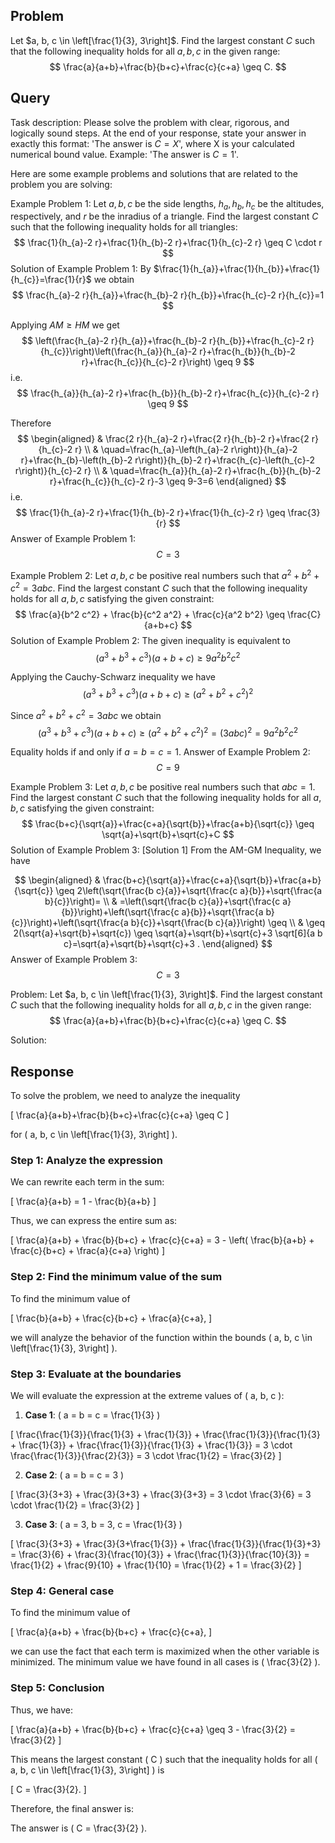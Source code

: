 ## Problem

Let $a, b, c \in \left[\frac{1}{3}, 3\right]$. Find the largest constant $C$ such that the following inequality holds for all $a, b, c$ in the given range:
$$
\frac{a}{a+b}+\frac{b}{b+c}+\frac{c}{c+a} \geq C.
$$

## Query

Task description: Please solve the problem with clear, rigorous, and logically sound steps. At the end of your response, state your answer in exactly this format: 'The answer is $C=X$', where X is your calculated numerical bound value. Example: 'The answer is $C=1$'.

Here are some example problems and solutions that are related to the problem you are solving:

Example Problem 1: Let $a, b, c$ be the side lengths, $h_{a}, h_{b}, h_{c}$ be the altitudes, respectively, and $r$ be the inradius of a triangle. Find the largest constant $C$ such that the following inequality holds for all triangles:
$$
\frac{1}{h_{a}-2 r}+\frac{1}{h_{b}-2 r}+\frac{1}{h_{c}-2 r} \geq C \cdot r
$$
Solution of Example Problem 1: By $\frac{1}{h_{a}}+\frac{1}{h_{b}}+\frac{1}{h_{c}}=\frac{1}{r}$ we obtain
$$
\frac{h_{a}-2 r}{h_{a}}+\frac{h_{b}-2 r}{h_{b}}+\frac{h_{c}-2 r}{h_{c}}=1
$$

Applying $A M \geq H M$ we get
$$
\left(\frac{h_{a}-2 r}{h_{a}}+\frac{h_{b}-2 r}{h_{b}}+\frac{h_{c}-2 r}{h_{c}}\right)\left(\frac{h_{a}}{h_{a}-2 r}+\frac{h_{b}}{h_{b}-2 r}+\frac{h_{c}}{h_{c}-2 r}\right) \geq 9
$$
i.e.
$$
\frac{h_{a}}{h_{a}-2 r}+\frac{h_{b}}{h_{b}-2 r}+\frac{h_{c}}{h_{c}-2 r} \geq 9
$$

Therefore
$$
\begin{aligned}
& \frac{2 r}{h_{a}-2 r}+\frac{2 r}{h_{b}-2 r}+\frac{2 r}{h_{c}-2 r} \\
& \quad=\frac{h_{a}-\left(h_{a}-2 r\right)}{h_{a}-2 r}+\frac{h_{b}-\left(h_{b}-2 r\right)}{h_{b}-2 r}+\frac{h_{c}-\left(h_{c}-2 r\right)}{h_{c}-2 r} \\
& \quad=\frac{h_{a}}{h_{a}-2 r}+\frac{h_{b}}{h_{b}-2 r}+\frac{h_{c}}{h_{c}-2 r}-3 \geq 9-3=6
\end{aligned}
$$
i.e.
$$
\frac{1}{h_{a}-2 r}+\frac{1}{h_{b}-2 r}+\frac{1}{h_{c}-2 r} \geq \frac{3}{r}
$$
Answer of Example Problem 1: $$C = 3$$

Example Problem 2: Let $a, b, c$ be positive real numbers such that $a^2 + b^2 + c^2 = 3abc$. Find the largest constant $C$ such that the following inequality holds for all $a, b, c$ satisfying the given constraint:
$$
\frac{a}{b^2 c^2} + \frac{b}{c^2 a^2} + \frac{c}{a^2 b^2} \geq \frac{C}{a+b+c}
$$
Solution of Example Problem 2: The given inequality is equivalent to
$$
\left(a^{3}+b^{3}+c^{3}\right)(a+b+c) \geq 9 a^{2} b^{2} c^{2}
$$

Applying the Cauchy-Schwarz inequality we have
$$
\left(a^{3}+b^{3}+c^{3}\right)(a+b+c) \geq\left(a^{2}+b^{2}+c^{2}\right)^{2}
$$

Since $a^{2}+b^{2}+c^{2}=3 a b c$ we obtain
$$
\left(a^{3}+b^{3}+c^{3}\right)(a+b+c) \geq\left(a^{2}+b^{2}+c^{2}\right)^{2}=(3 a b c)^{2}=9 a^{2} b^{2} c^{2}
$$

Equality holds if and only if $a=b=c=1$.
Answer of Example Problem 2: $$C = 9$$

Example Problem 3: Let $a, b, c$ be positive real numbers such that $a b c = 1$. Find the largest constant $C$ such that the following inequality holds for all $a, b, c$ satisfying the given constraint:
$$
\frac{b+c}{\sqrt{a}}+\frac{c+a}{\sqrt{b}}+\frac{a+b}{\sqrt{c}} \geq \sqrt{a}+\sqrt{b}+\sqrt{c}+C
$$
Solution of Example Problem 3: [Solution 1]
From the AM-GM Inequality, we have

$$
\begin{aligned}
& \frac{b+c}{\sqrt{a}}+\frac{c+a}{\sqrt{b}}+\frac{a+b}{\sqrt{c}} \geq 2\left(\sqrt{\frac{b c}{a}}+\sqrt{\frac{c a}{b}}+\sqrt{\frac{a b}{c}}\right)= \\
& =\left(\sqrt{\frac{b c}{a}}+\sqrt{\frac{c a}{b}}\right)+\left(\sqrt{\frac{c a}{b}}+\sqrt{\frac{a b}{c}}\right)+\left(\sqrt{\frac{a b}{c}}+\sqrt{\frac{b c}{a}}\right) \geq \\
& \geq 2(\sqrt{a}+\sqrt{b}+\sqrt{c}) \geq \sqrt{a}+\sqrt{b}+\sqrt{c}+3 \sqrt[6]{a b c}=\sqrt{a}+\sqrt{b}+\sqrt{c}+3 .
\end{aligned}
$$
Answer of Example Problem 3: $$C = 3$$


Problem: Let $a, b, c \in \left[\frac{1}{3}, 3\right]$. Find the largest constant $C$ such that the following inequality holds for all $a, b, c$ in the given range:
$$
\frac{a}{a+b}+\frac{b}{b+c}+\frac{c}{c+a} \geq C.
$$

Solution:

## Response

To solve the problem, we need to analyze the inequality 

\[
\frac{a}{a+b}+\frac{b}{b+c}+\frac{c}{c+a} \geq C
\]

for \( a, b, c \in \left[\frac{1}{3}, 3\right] \). 

### Step 1: Analyze the expression

We can rewrite each term in the sum:

\[
\frac{a}{a+b} = 1 - \frac{b}{a+b}
\]

Thus, we can express the entire sum as:

\[
\frac{a}{a+b} + \frac{b}{b+c} + \frac{c}{c+a} = 3 - \left( \frac{b}{a+b} + \frac{c}{b+c} + \frac{a}{c+a} \right)
\]

### Step 2: Find the minimum value of the sum

To find the minimum value of 

\[
\frac{b}{a+b} + \frac{c}{b+c} + \frac{a}{c+a},
\]

we will analyze the behavior of the function within the bounds \( a, b, c \in \left[\frac{1}{3}, 3\right] \).

### Step 3: Evaluate at the boundaries

We will evaluate the expression at the extreme values of \( a, b, c \):

1. **Case 1**: \( a = b = c = \frac{1}{3} \)

\[
\frac{\frac{1}{3}}{\frac{1}{3} + \frac{1}{3}} + \frac{\frac{1}{3}}{\frac{1}{3} + \frac{1}{3}} + \frac{\frac{1}{3}}{\frac{1}{3} + \frac{1}{3}} = 3 \cdot \frac{\frac{1}{3}}{\frac{2}{3}} = 3 \cdot \frac{1}{2} = \frac{3}{2}
\]

2. **Case 2**: \( a = b = c = 3 \)

\[
\frac{3}{3+3} + \frac{3}{3+3} + \frac{3}{3+3} = 3 \cdot \frac{3}{6} = 3 \cdot \frac{1}{2} = \frac{3}{2}
\]

3. **Case 3**: \( a = 3, b = 3, c = \frac{1}{3} \)

\[
\frac{3}{3+3} + \frac{3}{3+\frac{1}{3}} + \frac{\frac{1}{3}}{\frac{1}{3}+3} = \frac{3}{6} + \frac{3}{\frac{10}{3}} + \frac{\frac{1}{3}}{\frac{10}{3}} = \frac{1}{2} + \frac{9}{10} + \frac{1}{10} = \frac{1}{2} + 1 = \frac{3}{2}
\]

### Step 4: General case

To find the minimum value of 

\[
\frac{a}{a+b} + \frac{b}{b+c} + \frac{c}{c+a},
\]

we can use the fact that each term is maximized when the other variable is minimized. The minimum value we have found in all cases is \( \frac{3}{2} \).

### Step 5: Conclusion

Thus, we have:

\[
\frac{a}{a+b} + \frac{b}{b+c} + \frac{c}{c+a} \geq 3 - \frac{3}{2} = \frac{3}{2}
\]

This means the largest constant \( C \) such that the inequality holds for all \( a, b, c \in \left[\frac{1}{3}, 3\right] \) is 

\[
C = \frac{3}{2}.
\]

Therefore, the final answer is:

The answer is \( C = \frac{3}{2} \).